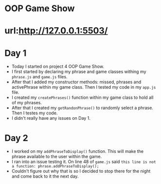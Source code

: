 # OOP Game Show
# url:http://127.0.0.1:5503/

# Day 1
* Today I started on project 4 OOP Game Show.
* I first started by declaring my phrase and game classes withing my `phrase.js` and `game.js` files.
* After that I added my constructor methods: missed, phrases and activePhrase within my game class. Then I tested my code in my `app.js` file.
* I created my `createPhrases()` function within my game class to hold all of my phrases. 
* After that I created my `getRandonPhrase()` to randomly select a phrase. Then I testes my code.
* I didn't really have any issues on Day 1.

# Day 2
* I worked on my `addPhraseToDisplay()` function. This will make the phrase available to the user within the game.
* I ran into an issue testing it. On line 48 of `game.js` said `this line is not a function: phrase.addPhraseToDisplay();`
* Couldn't figure out why that is so I decided to stop there for the night and come back to it the next day.

